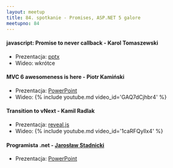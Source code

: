 ```yaml
---
layout: meetup
title: 84. spotkanie - Promises, ASP.NET 5 galore
meetupno: 84
---
```


#### javascript: Promise to never callback - Karol Tomaszewski
* Prezentacja: [pptx](/assets/promiseToNeverCallback.pptx)
* Wideo: wkrótce

#### MVC 6 awesomeness is here - Piotr Kamiński
* Prezentacja: [PowerPoint](/assets/MVC6_Piotr_Kamiński_2.0.pptx)
* Wideo: {% include youtube.md video_id='GAQ7dCjhbr4' %}

#### Transition to vNext - Kamil Radlak
* Prezentacja: [reveal.js](/assets/vnext)
* Wideo: {% include youtube.md video_id='1caRFQyllx4' %}

#### Programista .net - [Jarosław Stadnicki](http://twitter.com/j_stadnicki)
* Prezentacja: [PowerPoint](/assets/whats-new-cs-6.pptx)
